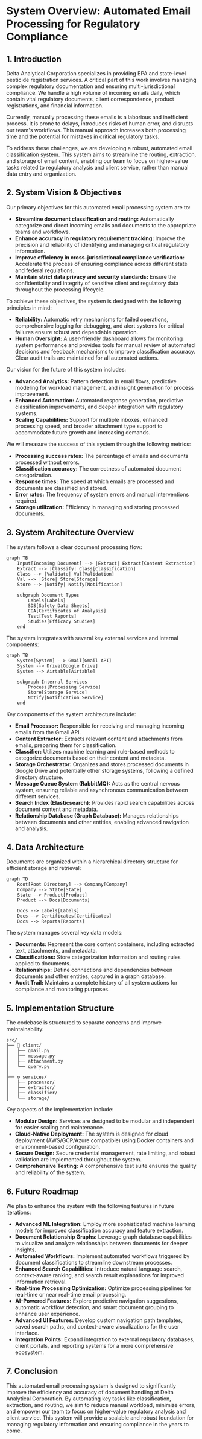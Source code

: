 # System Overview: Automated Email Processing for Regulatory Compliance

## 1. Introduction

Delta Analytical Corporation specializes in providing EPA and state-level pesticide registration services.  A critical part of this work involves managing complex regulatory documentation and ensuring multi-jurisdictional compliance.  We handle a high volume of incoming emails daily, which contain vital regulatory documents, client correspondence, product registrations, and financial information.

Currently, manually processing these emails is a laborious and inefficient process. It is prone to delays, introduces risks of human error, and disrupts our team's workflows.  This manual approach increases both processing time and the potential for mistakes in critical regulatory tasks.

To address these challenges, we are developing a robust, automated email classification system.  This system aims to streamline the routing, extraction, and storage of email content, enabling our team to focus on higher-value tasks related to regulatory analysis and client service, rather than manual data entry and organization.

## 2. System Vision & Objectives

Our primary objectives for this automated email processing system are to:

*   **Streamline document classification and routing:** Automatically categorize and direct incoming emails and documents to the appropriate teams and workflows.
*   **Enhance accuracy in regulatory requirement tracking:** Improve the precision and reliability of identifying and managing critical regulatory information.
*   **Improve efficiency in cross-jurisdictional compliance verification:** Accelerate the process of ensuring compliance across different state and federal regulations.
*   **Maintain strict data privacy and security standards:**  Ensure the confidentiality and integrity of sensitive client and regulatory data throughout the processing lifecycle.

To achieve these objectives, the system is designed with the following principles in mind:

*   **Reliability:** Automatic retry mechanisms for failed operations, comprehensive logging for debugging, and alert systems for critical failures ensure robust and dependable operation.
*   **Human Oversight:**  A user-friendly dashboard allows for monitoring system performance and provides tools for manual review of automated decisions and feedback mechanisms to improve classification accuracy. Clear audit trails are maintained for all automated actions.

Our vision for the future of this system includes:

*   **Advanced Analytics:**  Pattern detection in email flows, predictive modeling for workload management, and insight generation for process improvement.
*   **Enhanced Automation:** Automated response generation, predictive classification improvements, and deeper integration with regulatory systems.
*   **Scaling Capabilities:** Support for multiple inboxes, enhanced processing speed, and broader attachment type support to accommodate future growth and increasing demands.

We will measure the success of this system through the following metrics:

*   **Processing success rates:**  The percentage of emails and documents processed without errors.
*   **Classification accuracy:** The correctness of automated document categorization.
*   **Response times:** The speed at which emails are processed and documents are classified and stored.
*   **Error rates:** The frequency of system errors and manual interventions required.
*   **Storage utilization:**  Efficiency in managing and storing processed documents.

## 3. System Architecture Overview

The system follows a clear document processing flow:

```mermaid
graph TB
    Input[Incoming Document] --> |Extract| Extract[Content Extraction]
    Extract --> |Classify| Class[Classification]
    Class --> |Validate| Val[Validation]
    Val --> |Store| Store[Storage]
    Store --> |Notify| Notify[Notification]

    subgraph Document Types
        Labels[Labels]
        SDS[Safety Data Sheets]
        COA[Certificates of Analysis]
        Test[Test Reports]
        Studies[Efficacy Studies]
    end
```

The system integrates with several key external services and internal components:

```mermaid
graph TB
    System[System] --> Gmail[Gmail API]
    System --> Drive[Google Drive]
    System --> Airtable[Airtable]

    subgraph Internal Services
        Process[Processing Service]
        Store[Storage Service]
        Notify[Notification Service]
    end
```

Key components of the system architecture include:

*   **Email Processor:**  Responsible for receiving and managing incoming emails from the Gmail API.
*   **Content Extractor:** Extracts relevant content and attachments from emails, preparing them for classification.
*   **Classifier:**  Utilizes machine learning and rule-based methods to categorize documents based on their content and metadata.
*   **Storage Orchestrator:**  Organizes and stores processed documents in Google Drive and potentially other storage systems, following a defined directory structure.
*   **Message Queue System (RabbitMQ):**  Acts as the central nervous system, ensuring reliable and asynchronous communication between different services.
*   **Search Index (Elasticsearch):** Provides rapid search capabilities across document content and metadata.
*   **Relationship Database (Graph Database):** Manages relationships between documents and other entities, enabling advanced navigation and analysis.

## 4. Data Architecture

Documents are organized within a hierarchical directory structure for efficient storage and retrieval:

```mermaid
graph TD
    Root[Root Directory] --> Company[Company]
    Company --> State[State]
    State --> Product[Product]
    Product --> Docs[Documents]

    Docs --> Labels[Labels]
    Docs --> Certificates[Certificates]
    Docs --> Reports[Reports]
```

The system manages several key data models:

*   **Documents:**  Represent the core content containers, including extracted text, attachments, and metadata.
*   **Classifications:** Store categorization information and routing rules applied to documents.
*   **Relationships:** Define connections and dependencies between documents and other entities, captured in a graph database.
*   **Audit Trail:** Maintains a complete history of all system actions for compliance and monitoring purposes.

## 5. Implementation Structure

The codebase is structured to separate concerns and improve maintainability:

```
src/
├── 📱 client/
│   ├── gmail.py
│   ├── message.py
│   ├── attachment.py
│   └── query.py
│
├── ⚙️ services/
│   ├── processor/
│   ├── extractor/
│   ├── classifier/
│   └── storage/
```

Key aspects of the implementation include:

*   **Modular Design:**  Services are designed to be modular and independent for easier scaling and maintenance.
*   **Cloud-Native Deployment:**  The system is designed for cloud deployment (AWS/GCP/Azure compatible) using Docker containers and environment-based configuration.
*   **Secure Design:** Secure credential management, rate limiting, and robust validation are implemented throughout the system.
*   **Comprehensive Testing:**  A comprehensive test suite ensures the quality and reliability of the system.

## 6. Future Roadmap

We plan to enhance the system with the following features in future iterations:

*   **Advanced ML Integration:**  Employ more sophisticated machine learning models for improved classification accuracy and feature extraction.
*   **Document Relationship Graphs:**  Leverage graph database capabilities to visualize and analyze relationships between documents for deeper insights.
*   **Automated Workflows:**  Implement automated workflows triggered by document classifications to streamline downstream processes.
*   **Enhanced Search Capabilities:**  Introduce natural language search, context-aware ranking, and search result explanations for improved information retrieval.
*   **Real-time Processing Optimization:**  Optimize processing pipelines for real-time or near real-time email processing.
*   **AI-Powered Features:**  Explore predictive navigation suggestions, automatic workflow detection, and smart document grouping to enhance user experience.
*   **Advanced UI Features:**  Develop custom navigation path templates, saved search paths, and context-aware visualizations for the user interface.
*   **Integration Points:**  Expand integration to external regulatory databases, client portals, and reporting systems for a more comprehensive ecosystem.

## 7. Conclusion

This automated email processing system is designed to significantly improve the efficiency and accuracy of document handling at Delta Analytical Corporation. By automating key tasks like classification, extraction, and routing, we aim to reduce manual workload, minimize errors, and empower our team to focus on higher-value regulatory analysis and client service.  This system will provide a scalable and robust foundation for managing regulatory information and ensuring compliance in the years to come.
